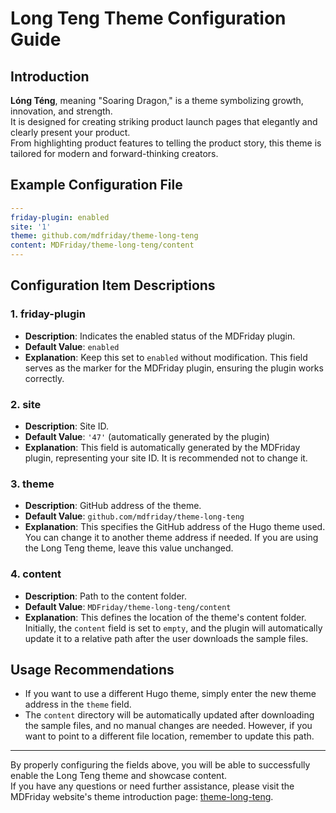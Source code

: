# Long Teng Theme Configuration Guide

## Introduction

**Lóng Téng**, meaning "Soaring Dragon," is a theme symbolizing growth, innovation, and strength.  
It is designed for creating striking product launch pages that elegantly and clearly present your product.  
From highlighting product features to telling the product story, this theme is tailored for modern and forward-thinking creators.

## Example Configuration File

```yaml
---
friday-plugin: enabled
site: '1'
theme: github.com/mdfriday/theme-long-teng
content: MDFriday/theme-long-teng/content
---
```

## Configuration Item Descriptions

### 1. **friday-plugin**
- **Description**: Indicates the enabled status of the MDFriday plugin.
- **Default Value**: `enabled`
- **Explanation**: Keep this set to `enabled` without modification. This field serves as the marker for the MDFriday plugin, ensuring the plugin works correctly.

### 2. **site**
- **Description**: Site ID.
- **Default Value**: `'47'` (automatically generated by the plugin)
- **Explanation**: This field is automatically generated by the MDFriday plugin, representing your site ID. It is recommended not to change it.

### 3. **theme**
- **Description**: GitHub address of the theme.
- **Default Value**: `github.com/mdfriday/theme-long-teng`
- **Explanation**: This specifies the GitHub address of the Hugo theme used. You can change it to another theme address if needed. If you are using the Long Teng theme, leave this value unchanged.

### 4. **content**
- **Description**: Path to the content folder.
- **Default Value**: `MDFriday/theme-long-teng/content`
- **Explanation**: This defines the location of the theme's content folder. Initially, the `content` field is set to `empty`, and the plugin will automatically update it to a relative path after the user downloads the sample files.

## Usage Recommendations
- If you want to use a different Hugo theme, simply enter the new theme address in the `theme` field.
- The `content` directory will be automatically updated after downloading the sample files, and no manual changes are needed. However, if you want to point to a different file location, remember to update this path.

---

By properly configuring the fields above, you will be able to successfully enable the Long Teng theme and showcase content.  
If you have any questions or need further assistance, please visit the MDFriday website's theme introduction page: [theme-long-teng](https://themes.mdfriday.com/theme-long-teng).